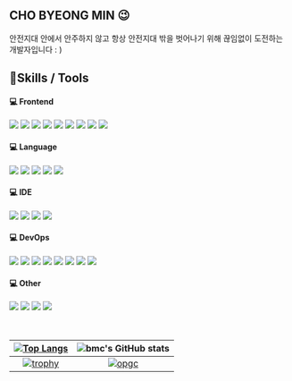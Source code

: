 <h2> CHO BYEONG MIN 😉</h2>

안전지대 안에서 안주하지 않고 항상 안전지대 밖을 벗어나기 위해 끊임없이 도전하는 개발자입니다 : ) 

<h2> 💪Skills / Tools
 

<h4>💻 Frontend</h4>
<div>
<img src="https://img.shields.io/badge/HTML5-E34F26?style=flat-square&logo=HTML5&logoColor=white"/>
<img src="https://img.shields.io/badge/CSS-1572B6?style=flat-square&logo=CSS3&logoColor=white"/>
<img src="https://img.shields.io/badge/React-61DAFB?style=flat-square&logo=React&logoColor=white"/>
<img src="https://img.shields.io/badge/styled-component-DB7093?style=flat-square&logo=styled-components&logoColor=white"/>
<img src="https://img.shields.io/badge/Redux-764ABC?style=flat-square&logo=Redux&logoColor=white"/>
<img src="https://img.shields.io/badge/Recoil-00CAFF?style=flat-square&logoColor=black"/>
<img src="https://img.shields.io/badge/React Router-CA4245?style=flat-square&logo=React Router&logoColor=white">
<img src="https://img.shields.io/badge/Axios-5A29E4?style=flat-square&logo=Axios&logoColor=white"/>
<img src="https://img.shields.io/badge/React Query-FF4154?style=flat-square&logo=React Query&logoColor=white"/>
</div>
 

<h4>💻 Language</h4>
<div>
<!-- <img src="https://img.shields.io/badge/C-A8B9CC?style=flat&logo=C&logoColor=white"/> -->
<img src="https://img.shields.io/badge/JavaScript-F7DF1E?style=flat-square&logo=JavaScript&logoColor=white"/>
 <img src="https://img.shields.io/badge/TypeScript-3178C6?style=flat-square&logo=TypeScript&logoColor=black">
<img src="https://img.shields.io/badge/C++-00599C?style=flat-square&logo=C++&logoColor=white"/>
<img src="https://img.shields.io/badge/C Sharp-239120?style=flat-square&logo=C Sharp&logoColor=white"/>
<img src="https://img.shields.io/badge/Java-3776AB?style=flat-square&logo=&logoColor=white"/>
</div>


<h4>💻 IDE</h4>
<div>
<img src="https://img.shields.io/badge/Visual Studio-5C2D91?style=flat-square&logo=Visual Studio&logoColor=white"/>
<img src="https://img.shields.io/badge/Visual Studio Code-007ACC?style=flat-square&logo=Visual Studio Code&logoColor=white"/>
<img src="https://img.shields.io/badge/Unity-111111?style=flat-square&logo=Unity&logoColor=white"/>
<img src="https://img.shields.io/badge/Android Studio-3DDC84?style=flat-square&logo=Android Studio&logoColor=white"/>
</div>


<h4>💻 DevOps</h4>
<div>
<img src="https://img.shields.io/badge/Amazon S3-569A31?style=flat-square&logo=Amazon S3&logoColor=white">
<img src="https://img.shields.io/badge/Amazon CloudFront-E05243?style=flat-square">
<img src="https://img.shields.io/badge/Amazon Route 53-F68536?style=flat-square">
<img src="https://img.shields.io/badge/Git-F05032?style=flat-square&logo=Git&logoColor=white"/>
<img src="https://img.shields.io/badge/GitHub-181717?style=flat-square&logo=GitHub&logoColor=white"/>
<img src="https://img.shields.io/badge/Sourcetree-0052CC?style=flat-square&logo=Sourcetree&logoColor=white"/>
<img src="https://img.shields.io/badge/Vercel-000000?style=flat-square&logo=Vercel&logoColor=white">
<img src="https://img.shields.io/badge/Netlify-00C7B7?style=flat-square&logo=Netlify&logoColor=white">
</div>


<h4>💻 Other</h4>
<div>
<img src="https://img.shields.io/badge/Photoshop-31A8FF?style=flat-square&logo=Adobe Photoshop&logoColor=white"/>
<img src="https://img.shields.io/badge/Illustrator-FF9A00?style=flat-square&logo=Adobe Illustrator&logoColor=white"/>
<img src="https://img.shields.io/badge/Premiere Pro-9999FF?style=flat-square&logo=Adobe Premiere Pro&logoColor=white"/>
<img src="https://img.shields.io/badge/Figma-F24E1E?style=flat-square&logo=Figma&logoColor=white">
</div>
<br><br>
 
[![Top Langs](https://github-readme-stats.vercel.app/api/top-langs/?username=merrybmc&hide=html,css&langs_count=10&layout=compact&theme=white)](https://github.com/merrybmc/merrybmc) | ![bmc's GitHub stats](https://github-readme-stats.vercel.app/api?username=merrybmc&show_icons=true&theme=swift)
:-------------------------:|:-------------------------:
[![trophy](https://github-profile-trophy.vercel.app/?username=merrybmc&row=2&column=4)](https://github.com/ryo-ma/github-profile-trophy) | [![opgc](https://api.opgc.me/githubs/users/merrybmc/tag/?theme=rainbow)](https://opgc.me/#/users/merrybmc)


 
<!-- [![Solved.ac Profile](http://mazassumnida.wtf/api/v2/generate_badge?boj=merrybmc)](https://solved.ac/merrybmc) --!>
 <!-- [![Top Langs](https://github-readme-stats.vercel.app/api/top-langs/?username=merrybmc&langs_count=8)](https://github.com/merrybmc/github-readme-stats) -->

